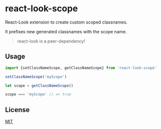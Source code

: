 # react-look-scope
React-Look extension to create custom scoped classnames.

It prefixes new generated classnames with the scope name.

> react-look is a peer-dependency!

## Usage

```js
import {setClassNameScope, getClassNameScope} from 'react-look-scope'

setClassNameScope('myScope')

let scope = getClassNameScope()

scope === 'myScope' // => true
```


## License

[MIT](LICENSE)
